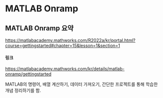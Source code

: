 # MATLAB Onramp

## MATLAB Onramp 요약
https://matlabacademy.mathworks.com/R2022a/kr/portal.html?course=gettingstarted#chapter=15&lesson=1&section=1

#### 링크
https://matlabacademy.mathworks.com/kr/details/matlab-onramp/gettingstarted

MATLAB의 명령어, 배열 계산하기, 데이터 가져오기, 간단한 프로젝트를 통해 학습한 개념 정리하기를 함.

